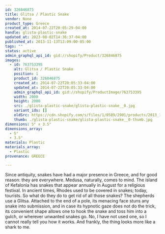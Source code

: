 ```yaml
---
id: 326846875
title: Glitsa / Plastic Snake
vendor: None
product_type: Greece
created_at: 2014-07-22T20:05:29-04:00
handle: glista-plastic-snake
updated_at: 2023-08-02T14:36:37-04:00
published_at: 2013-11-13T13:09:00-05:00
tags: ""
status: active
admin_graphql_api_id: gid://shopify/Product/326846875
images:
  - id: 763753395
    alt: Glitsa / Plastic Snake
    position: 1
    product_id: 326846875
    created_at: 2014-07-22T20:05:33-04:00
    updated_at: 2014-07-22T20:05:33-04:00
    admin_graphql_api_id: gid://shopify/ProductImage/763753395
    width: 2000
    height: 2000
    src: ./glista-plastic-snake/glista-plastic-snake__0.jpg
    variant_ids: []
    oldSrc: https://cdn.shopify.com/s/files/1/0589/2901/products/2013_11_09_Kiosk_0987.jpeg?v=1406073933
    thumb: ./glista-plastic-snake/glista-plastic-snake__0-thumb.jpg
dimensions: 5" x 3.5"
dimensions_array:
  - 5"
  - 3.5"
materials: Plastic
materials_array:
  - Plastic
provenance: GREECE

---
```


Since antiquity, snakes have had a major presence in Greece, and for good reason: they are everywhere. Medusa, naturally, comes to mind. The island of Kefalonia has snakes that appear annually in August for a religious festival. In ancient times, Rhodes used to be covered in snakes; today, tourists. So what do they do to get rid of all those snakes? The shepherds use a Glitsa. Attached to the end of a pole, its menacing face stuns any snake into submission, and in case its hypnotic gaze does not do the trick, its convenient shape allows one to hook the snake and toss him into a gulch, or wherever unwanted snakes go. No, I have not used one, so I cannot really tell you how it works. And frankly, the thing looks more like a shark to me.